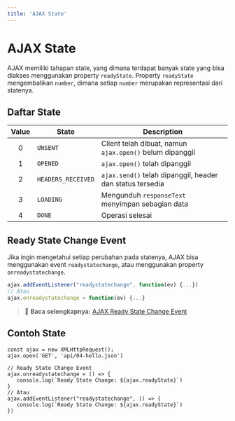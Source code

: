 ```yaml
---
title: 'AJAX State'
---
```


# AJAX State

AJAX memiliki tahapan state, yang dimana terdapat banyak state yang bisa diakses menggunakan property `readyState`. Property `readyState` mengembalikan `number`, dimana setiap `number` merupakan representasi dari statenya.

## Daftar State

| Value | State  | Description |
| :---: | ------ | ----------- |
| 0     | `UNSENT` | Client telah dibuat, namun `ajax.open()` belum dipanggil |
| 1     | `OPENED` | `ajax.open()` telah dipanggil |
| 2     | `HEADERS_RECEIVED` | `ajax.send()` telah dipanggil, header dan status tersedia |
| 3     | `LOADING` | Mengunduh `responseText` menyimpan sebagian data |
| 4     | `DONE` | Operasi selesai |

## Ready State Change Event

Jika ingin mengetahui setiap perubahan pada statenya, AJAX bisa menggunakan event `readystatechange`, atau menggunakan property `onreadystatechange`.

```js
ajax.addEventListener("readystatechange", function(ev) {...})
// Atau
ajax.onreadystatechange = function(ev) {...}
```

> :memo: **Baca selengkapnya:** [AJAX Ready State Change Event](https://developer.mozilla.org/en-US/docs/Web/API/XMLHttpRequest/onreadystatechange)


## Contoh State
```js{5-7,9-11}
const ajax = new XMLHttpRequest();
ajax.open('GET', 'api/04-hello.json')

// Ready State Change Event
ajax.onreadystatechange = () => {
   console.log(`Ready State Change: ${ajax.readyState}`)
}
// Atau 
ajax.addEventListener("readystatechange", () => {
   console.log(`Ready State Change: ${ajax.readyState}`)
})
```